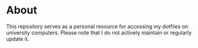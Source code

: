 # About

This repository serves as a personal resource for accessing my dotfiles on university computers. Please note that I do not actively maintain or regularly update it.
